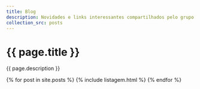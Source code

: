 ```yaml
---
title: Blog
description: Novidades e links interessantes compartilhados pelo grupo
collection_src: posts
---
```


# {{ page.title }}
{{ page.description }}

{% for post in site.posts %}
{% include listagem.html %}
{% endfor %}
